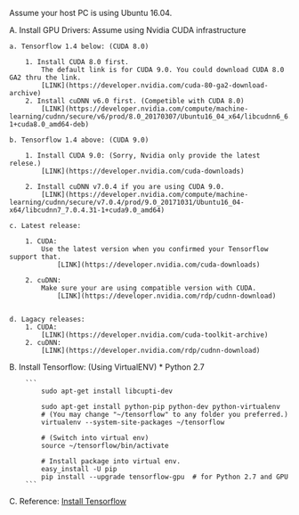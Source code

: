 Assume your host PC is using Ubuntu 16.04.

A. Install GPU Drivers: 
    Assume using Nvidia CUDA infrastructure

    a. Tensorflow 1.4 below: (CUDA 8.0) 

        1. Install CUDA 8.0 first. 
            The default link is for CUDA 9.0. You could download CUDA 8.0 GA2 thru the link.
            [LINK](https://developer.nvidia.com/cuda-80-ga2-download-archive) 
        2. Install cuDNN v6.0 first. (Competible with CUDA 8.0) 
            [LINK](https://developer.nvidia.com/compute/machine-learning/cudnn/secure/v6/prod/8.0_20170307/Ubuntu16_04_x64/libcudnn6_6.0.20-1+cuda8.0_amd64-deb) 

    b. Tensorflow 1.4 above: (CUDA 9.0) 

        1. Install CUDA 9.0: (Sorry, Nvidia only provide the latest relese.) 
            [LINK](https://developer.nvidia.com/cuda-downloads) 

        2. Install cuDNN v7.0.4 if you are using CUDA 9.0.
            [LINK](https://developer.nvidia.com/compute/machine-learning/cudnn/secure/v7.0.4/prod/9.0_20171031/Ubuntu16_04-x64/libcudnn7_7.0.4.31-1+cuda9.0_amd64) 

    c. Latest release: 

        1. CUDA: 
            Use the latest version when you confirmed your Tensorflow support that.
                [LINK](https://developer.nvidia.com/cuda-downloads) 

        2. cuDNN: 
            Make sure your are using compatible version with CUDA.
                [LINK](https://developer.nvidia.com/rdp/cudnn-download) 
        

    d. Lagacy releases: 
        1. CUDA: 
            [LINK](https://developer.nvidia.com/cuda-toolkit-archive) 
        2. cuDNN: 
            [LINK](https://developer.nvidia.com/rdp/cudnn-download) 

B. Install Tensorflow: (Using VirtualENV) 
    * Python 2.7 

        ``` 
            sudo apt-get install libcupti-dev
            
            sudo apt-get install python-pip python-dev python-virtualenv
            # (You may change "~/tensorflow" to any folder you preferred.)
            virtualenv --system-site-packages ~/tensorflow

            # (Switch into virtual env)
            source ~/tensorflow/bin/activate

            # Install package into virtual env.
            easy_install -U pip
            pip install --upgrade tensorflow-gpu  # for Python 2.7 and GPU
        ```

C. Reference:
  [Install Tensorflow](https://www.tensorflow.org/install/)

